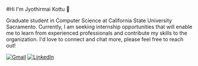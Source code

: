 #Hi I'm Jyothirmai Kottu 👋


Graduate student in Computer Science at California State University Sacramento. Currently, I am seeking internship opportunities that will enable me to learn from experienced professionals and contribute my skills to the organization. I'd love to connect and chat more, please feel free to reach out! 

<p>
	<a href="mailto:jyothirmaikottu@gmail.com"><img src="https://img.icons8.com/bubbles/50/000000/gmail.png" title='Gmail' alt="Gmail"/></a>
	<a href="https://www.linkedin.com/in/jyothirmaikottu/"><img src="https://img.icons8.com/bubbles/50/000000/linkedin.png" title='LinkedIn' alt="LinkedIn"/></a>

</p>
